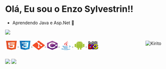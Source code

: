 # Olá, Eu sou o Enzo Sylvestrin!!

- Aprendendo Java e Asp.Net 📖

<div>
  <a href="https://github.com/EnzoSylvestrin">
  <img height="180em" src="https://github-readme-stats.vercel.app/api?username=EnzoSylvestrin&show_icons=true&theme=radical&include_all_commits=true&count_private=true&hide_border=true"/>
</div>
<div style="display: inline_block"><br>
  <img align="center" alt="HTML" height="30" width="40" src="https://raw.githubusercontent.com/devicons/devicon/master/icons/html5/html5-original.svg">
  <img align="center" alt="CSS" height="30" width="40" src="https://raw.githubusercontent.com/devicons/devicon/master/icons/css3/css3-original.svg">
  <img align="center" alt="Git" height="30" width="40" src="https://raw.githubusercontent.com/devicons/devicon/master/icons/git/git-original.svg">
  <img align="center" alt="Csharp" height="30" width="40" src="https://raw.githubusercontent.com/devicons/devicon/master/icons/csharp/csharp-original.svg">
  <img align="center" alt="Java" height="30" width="40" src="https://raw.githubusercontent.com/devicons/devicon/master/icons/java/java-original.svg">
  <img align="center" alt="Android" height="30" width="40" src="https://raw.githubusercontent.com/devicons/devicon/master/icons/android/android-original.svg">
  <img align="center" alt="Msdos" height="30" width="40" src="https://raw.githubusercontent.com/devicons/devicon/master/icons/msdos/msdos-original.svg">
  <img align="right" alt="Kirito" height="150 width="50" src="https://38.media.tumblr.com/24d2ef76f3947f801b1cf2f8c156f186/tumblr_mk15skPH481rfsfcko1_500.gif">
</div>
  
  ##

<div>
 <a href="https://www.youtube.com/channel/UC4b2iCruWXbpwxtdRz_6paQ" target="_blank"><img src="https://img.shields.io/badge/YouTube-FF0000?style=for-the-badge&logo=youtube&logoColor=white" target="_blank"></a>
 <a href = "mailto:enzospavani@gmail.com.com"><img src="https://img.shields.io/badge/-Gmail-%23333?style=for-the-badge&logo=gmail&logoColor=white" target="_blank"></a>
</div>
